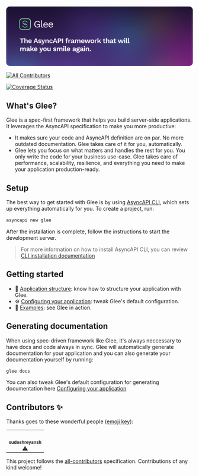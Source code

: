 ![Glee — The AsyncAPI framework that will make you smile again.](assets/readme-banner.png)

<!-- ALL-CONTRIBUTORS-BADGE:START - Do not remove or modify this section -->
[![All Contributors](https://img.shields.io/badge/all_contributors-1-orange.svg?style=flat-square)](#contributors-)
<!-- ALL-CONTRIBUTORS-BADGE:END -->

[![Coverage Status](https://coveralls.io/repos/github/asyncapi/glee/badge.svg?branch=master)](https://coveralls.io/github/asyncapi/glee?branch=master)

## What's Glee?

Glee is a spec-first framework that helps you build server-side applications. It leverages the AsyncAPI specification to make you more productive:

* It makes sure your code and AsyncAPI definition are on par. No more outdated documentation. Glee takes care of it for you, automatically.
* Glee lets you focus on what matters and handles the rest for you. You only write the code for your business use-case. Glee takes care of performance, scalability, resilience, and everything you need to make your application production-ready.

## Setup

The best way to get started with Glee is by using [AsyncAPI CLI](https://github.com/asyncapi/cli), which sets up everything automatically for you. To create a project, run:

```bash
asyncapi new glee
```

After the installation is complete, follow the instructions to start the development server.

> For more information on how to install AsyncAPI CLI, you can review [CLI installation documentation](https://www.asyncapi.com/docs/tools/cli/installation)

## Getting started

* :file_folder: [Application structure](docs/app-structure.md): know how to structure your application with Glee.
* :gear: [Configuring your application](docs/config-file.md): tweak Glee's default configuration.
* :rocket: [Examples](./examples): see Glee in action.

## Generating documentation

When using spec-driven framework like Glee, it's always neccessary to have docs and code always in sync.
Glee will automatically generate documentation for your application and you can also generate your documentation yourself by running:

```bash
glee docs
```

You can also tweak Glee's default configuration for generating documentation here [Configuring your application](docs/config-file.md)
## Contributors ✨

Thanks goes to these wonderful people ([emoji key](https://allcontributors.org/docs/en/emoji-key)):

<!-- ALL-CONTRIBUTORS-LIST:START - Do not remove or modify this section -->
<!-- prettier-ignore-start -->
<!-- markdownlint-disable -->
<table>
  <tr>
    <td align="center"><a href="https://github.com/sudoshreyansh"><img src="https://avatars.githubusercontent.com/u/44190883?v=4?s=100" width="100px;" alt=""/><br /><sub><b>sudoshreyansh</b></sub></a><br /><a href="https://github.com/asyncapi/glee/commits?author=sudoshreyansh" title="Tests">⚠️</a></td>
  </tr>
</table>

<!-- markdownlint-restore -->
<!-- prettier-ignore-end -->

<!-- ALL-CONTRIBUTORS-LIST:END -->

This project follows the [all-contributors](https://github.com/all-contributors/all-contributors) specification. Contributions of any kind welcome!
